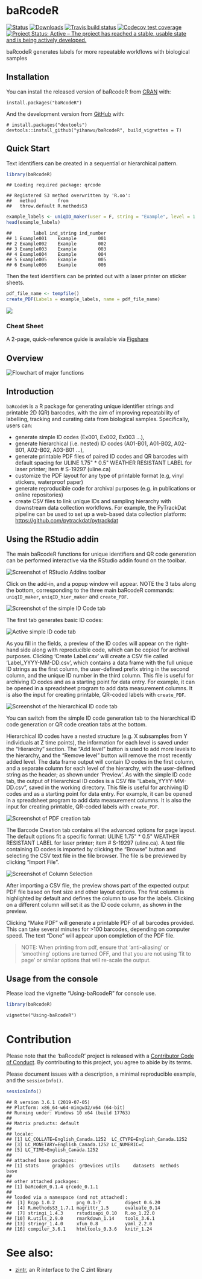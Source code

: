 
<!-- README.md is generated from README.Rmd. Please edit that file -->

# baRcodeR

<!-- badges: start -->

[![Status](https://www.r-pkg.org/badges/version/baRcodeR)](https://cran.r-project.org/web/packages/baRcodeR/index.html)
[![Downloads](https://cranlogs.r-pkg.org/badges/grand-total/baRcodeR)](https://cran.r-project.org/web/packages/baRcodeR/index.html)
[![Travis build
status](https://travis-ci.org/yihanwu/baRcodeR.svg?branch=master)](https://travis-ci.org/yihanwu/baRcodeR)
[![Codecov test
coverage](https://codecov.io/gh/yihanwu/baRcodeR/branch/master/graph/badge.svg)](https://codecov.io/gh/yihanwu/baRcodeR?branch=master)
[![Project Status: Active – The project has reached a stable, usable
state and is being actively
developed.](https://www.repostatus.org/badges/latest/active.svg)](https://www.repostatus.org/#active)
<!-- badges: end -->

baRcodeR generates labels for more repeatable workflows with biological
samples

## Installation

You can install the released version of baRcodeR from
[CRAN](https://CRAN.R-project.org) with:

    install.packages("baRcodeR")

And the development version from [GitHub](https://github.com/) with:

    # install.packages("devtools")
    devtools::install_github("yihanwu/baRcodeR", build_vignettes = T)

## Quick Start

Text identifiers can be created in a sequential or hierarchical pattern.

``` r
library(baRcodeR)
```

    ## Loading required package: qrcode

    ## Registered S3 method overwritten by 'R.oo':
    ##   method        from       
    ##   throw.default R.methodsS3

``` r
example_labels <- uniqID_maker(user = F, string = "Example", level = 1:40)
head(example_labels)
```

    ##        label ind_string ind_number
    ## 1 Example001    Example        001
    ## 2 Example002    Example        002
    ## 3 Example003    Example        003
    ## 4 Example004    Example        004
    ## 5 Example005    Example        005
    ## 6 Example006    Example        006

Then the text identifiers can be printed out with a laser printer on
sticker sheets.

``` r
pdf_file_name <- tempfile()
create_PDF(Labels = example_labels, name = pdf_file_name)
```

![](man/figures/example.png)<!-- -->

### Cheat Sheet

A 2-page, quick-reference guide is available via
[Figshare](https://dx.doi.org/10.6084/m9.figshare.7043309)

## Overview

![Flowchart of major functions](man/figures/Flowchart.png)

## Introduction

`baRcodeR` is a R package for generating unique identifier strings and
printable 2D (QR) barcodes, with the aim of improving repeatability of
labelling, tracking and curating data from biological samples.
Specifically, users can:

  - generate simple ID codes (Ex001, Ex002, Ex003 …),
  - generate hierarchical (i.e. nested) ID codes (A01-B01, A01-B02,
    A02-B01, A02-B02, A03-B01 …),
  - generate printable PDF files of paired ID codes and QR barcodes with
    default spacing for ULINE 1.75" \* 0.5" WEATHER RESISTANT LABEL for
    laser printer; item \# S-19297 (uline.ca)
  - customize the PDF layout for any type of printable format (e.g,
    vinyl stickers, waterproof paper)
  - generate reproducible code for archival purposes (e.g. in
    publications or online repositories)
  - create CSV files to link unique IDs and sampling hierarchy with
    downstream data collection workflows. For example, the PyTrackDat
    pipeline can be used to set up a web-based data collection platform:
    <https://github.com/pytrackdat/pytrackdat>

## Using the RStudio addin

The main baRcodeR functions for unique identifiers and QR code
generation can be performed interactive via the RStudio addin found on
the toolbar.

![Screenshot of RStudio Addins
toolbar](man/figures/add-in-screenshot.png)

Click on the add-in, and a popup window will appear. NOTE the 3 tabs
along the bottom, corresponding to the three main baRcodeR commands:
`uniqID_maker`, `uniqID_hier_maker` and `create_PDF`.

![Screenshot of the simple ID Code
tab](man/figures/tab-1-screenshot.png)

The first tab generates basic ID codes:

![Active simple ID code tab](man/figures/tab-1-screenshot-2.png)

As you fill in the fields, a preview of the ID codes will appear on the
right-hand side along with reproducible code, which can be copied for
archival purposes. Clicking ‘Create Label.csv’ will create a CSV file
called ‘Label\_YYYY-MM-DD.csv’, which contains a data frame with the
full unique ID strings as the first column, the user-defined prefix
string in the second column, and the unique ID number in the third
column. This file is useful for archiving ID codes and as a starting
point for data entry. For example, it can be opened in a spreadsheet
program to add data measurement columns. It is also the input for
creating printable, QR-coded labels with `create_PDF`.

![Screenshot of the hierarchical ID code
tab](man/figures/tab-2-screenshot.png)

You can switch from the simple ID code generation tab to the
hierarchical ID code generation or QR code creation tabs at the bottom.

Hierarchical ID codes have a nested structure (e.g. X subsamples from Y
individuals at Z time points), the information for each level is saved
under the “Hierarchy” section. The “Add level” button is used to add
more levels to the hierarchy, and the “Remove level” button will remove
the most recently added level. The data frame output will contain ID
codes in the first column, and a separate column for each level of the
hierarchy, with the user-defined string as the header; as shown under
‘Preview’. As with the simple ID code tab, the output of Hierarchical
ID codes is a CSV file “Labels\_YYYY-MM-DD.csv”, saved in the working
directory. This file is useful for archiving ID codes and as a starting
point for data entry. For example, it can be opened in a spreadsheet
program to add data measurement columns. It is also the input for
creating printable, QR-coded labels with `create_PDF`.

![Screenshot of PDF creation tab](man/figures/tab-3-screenshot.png)

The Barcode Creation tab contains all the advanced options for page
layout. The default options fit a specific format: ULINE 1.75" \* 0.5"
WEATHER RESISTANT LABEL for laser printer; item \# S-19297 (uline.ca). A
text file containing ID codes is imported by clicking the “Browse”
button and selecting the CSV text file in the file browser. The file is
be previewed by clicking “Import File”.

![Screenshot of Column Selection](man/figures/tab-3-screenshot-2.png)

After importing a CSV file, the preview shows part of the expected
output PDF file based on font size and other layout options. The first
column is highlighted by default and defines the column to use for the
labels. Clicking on a different column will set it as the ID code
column, as shown in the preview.

Clicking “Make PDF” will generate a printable PDF of all barcodes
provided. This can take several minutes for \>100 barcodes, depending on
computer speed. The text “Done” will appear upon completion of the PDF
file.

> NOTE: When printing from pdf, ensure that ‘anti-aliasing’ or
> ‘smoothing’ options are turned OFF, and that you are not using ‘fit
> to page’ or similar options that will re-scale the output.

## Usage from the console

Please load the vignette “Using-baRcodeR” for console use.

``` r
library(baRcodeR)
```

    vignette("Using-baRcodeR")

# Contribution

Please note that the ‘baRcodeR’ project is released with a [Contributor
Code of Conduct](CODE_OF_CONDUCT.md). By contributing to this project,
you agree to abide by its terms.

Please document issues with a description, a minimal reproducible
example, and the `sessionInfo()`.

``` r
sessionInfo()
```

    ## R version 3.6.1 (2019-07-05)
    ## Platform: x86_64-w64-mingw32/x64 (64-bit)
    ## Running under: Windows 10 x64 (build 17763)
    ## 
    ## Matrix products: default
    ## 
    ## locale:
    ## [1] LC_COLLATE=English_Canada.1252  LC_CTYPE=English_Canada.1252   
    ## [3] LC_MONETARY=English_Canada.1252 LC_NUMERIC=C                   
    ## [5] LC_TIME=English_Canada.1252    
    ## 
    ## attached base packages:
    ## [1] stats     graphics  grDevices utils     datasets  methods   base     
    ## 
    ## other attached packages:
    ## [1] baRcodeR_0.1.4 qrcode_0.1.1  
    ## 
    ## loaded via a namespace (and not attached):
    ##  [1] Rcpp_1.0.2        png_0.1-7         digest_0.6.20    
    ##  [4] R.methodsS3_1.7.1 magrittr_1.5      evaluate_0.14    
    ##  [7] stringi_1.4.3     rstudioapi_0.10   R.oo_1.22.0      
    ## [10] R.utils_2.9.0     rmarkdown_1.14    tools_3.6.1      
    ## [13] stringr_1.4.0     xfun_0.8          yaml_2.2.0       
    ## [16] compiler_3.6.1    htmltools_0.3.6   knitr_1.24

# See also:

  - [zintr](https://github.com/carlganz/zintr), an R interface to the C
    zint library
